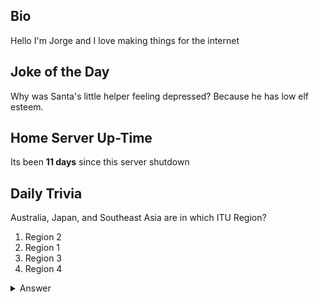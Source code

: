 ## Bio

Hello I'm Jorge and I love making things for the internet

## Joke of the Day

Why was Santa's little helper feeling depressed? Because he has low elf esteem.


## Home Server Up-Time

Its been **11 days** since this server shutdown


## Daily Trivia

Australia, Japan, and Southeast Asia are in which ITU Region?
 1. Region 2
 2. Region 1
 3. Region 3
 4. Region 4

<details>
  <summary>Answer</summary>
  Region 3
</details>
